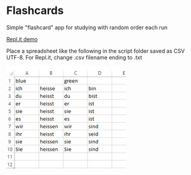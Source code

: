# Flashcards

Simple "flashcard" app for studying with random order each run

[Repl.it demo](https://repl.it/@bunchofdata/Deutsch)

Place a spreadsheet like the following in the script folder saved as CSV UTF-8. For Repl.it, change .csv filename ending to .txt

![Screenshot](/screenshot.png)


